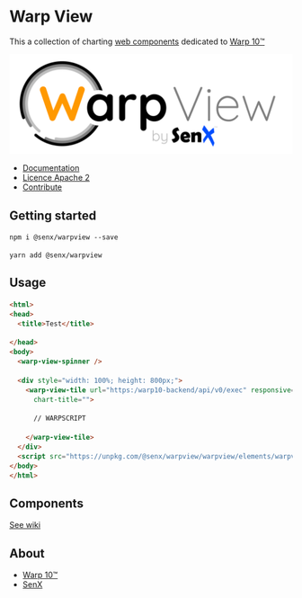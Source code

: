 # Warp View

This a collection of charting [web components](https://en.wikipedia.org/wiki/Web_Components) dedicated to [Warp 10™](https://www.warp10.io)

![WarpView](imgs/warpView.png)

- [Documentation](https://github.com/senx/warpview/wiki/)
- [Licence Apache 2](./LICENSE.md)
- [Contribute](./CONTRIBUTING.md)

## Getting started

    npm i @senx/warpview --save
    
    yarn add @senx/warpview

## Usage

```html
<html>
<head>
  <title>Test</title>
 
</head>
<body>
  <warp-view-spinner />
  
  <div style="width: 100%; height: 800px;">
    <warp-view-tile url="https:/warp10-backend/api/v0/exec" responsive="true" showLegend="false"
      chart-title="">
    
      // WARPSCRIPT
      
    </warp-view-tile>
  </div>
  <script src="https://unpkg.com/@senx/warpview/warpview/elements/warpview-elements.js"></script>
</body>
</html>
```

## Components

[See wiki](https://github.com/senx/warpview/wiki/)

## About

- [Warp 10™](https://www.warp10.io)
- [SenX](https://senx.io)
